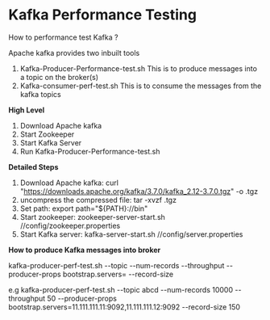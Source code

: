 # Kafka Performance Testing

How to performance test Kafka ?

Apache kafka provides two inbuilt tools 
1. Kafka-Producer-Performance-test.sh
     This is to produce messages into a topic on the broker(s)
2. Kafka-consumer-perf-test.sh
     This is to consume the messages from the kafka topics

**High Level**
1. Download Apache kafka
2. Start Zookeeper
3. Start Kafka Server
4. Run Kafka-Producer-Performance-test.sh

**Detailed Steps**
1. Download Apache kafka: curl "https://downloads.apache.org/kafka/3.7.0/kafka_2.12-3.7.0.tgz" -o <filename>.tgz
2. uncompress the compressed file: tar -xvzf <filename>.tgz
3. Set path: export path="${PATH}:/<filepath>/bin"
4. Start zookeeper: zookeeper-server-start.sh /<kafkafolderpath>/config/zookeeper.properties
5. Start Kafka server: kafka-server-start.sh /<kafkafolderpath>/config/server.properties
   
**How to produce Kafka messages into broker**

kafka-producer-perf-test.sh --topic <topicname> --num-records <some number> --throughput <enter number> --producer-props bootstrap.servers=<broker ip address> --record-size <size in bytes>

e.g kafka-producer-perf-test.sh --topic abcd --num-records 10000 --throughput 50 --producer-props bootstrap.servers=11.111.111.11:9092,11.111.111.12:9092 --record-size 150
